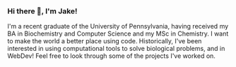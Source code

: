 ### Hi there 👋, I'm Jake!

I'm a recent graduate of the University of Pennsylvania, having received my BA in Biochemistry and Computer Science and my MSc in Chemistry. I want to make the world a better place using code. Historically, I've been interested in using computational tools to solve biological problems, and in WebDev! Feel free to look through some of the projects I've worked on.

<!--
**JaGure/JaGure** is a ✨ _special_ ✨ repository because its `README.md` (this file) appears on your GitHub profile.

Here are some ideas to get you started:

- 🔭 I’m currently working on ...
- 🌱 I’m currently learning ...
- 👯 I’m looking to collaborate on ...
- 🤔 I’m looking for help with ...
- 💬 Ask me about ...
- 📫 How to reach me: ...
- 😄 Pronouns: ...
- ⚡ Fun fact: ...
-->
